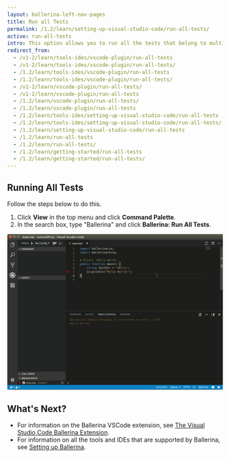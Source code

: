 ```yaml
---
layout: ballerina-left-nav-pages
title: Run all Tests
permalink: /1.2/learn/setting-up-visual-studio-code/run-all-tests/
active: run-all-tests
intro: This option allows you to run all the tests that belong to multiple modules of your project. 
redirect_from:
  - /v1-2/learn/tools-ides/vscode-plugin/run-all-tests
  - /v1-2/learn/tools-ides/vscode-plugin/run-all-tests/
  - /1.2/learn/tools-ides/vscode-plugin/run-all-tests
  - /1.2/learn/tools-ides/vscode-plugin/run-all-tests/
  - /v1-2/learn/vscode-plugin/run-all-tests/
  - /v1-2/learn/vscode-plugin/run-all-tests
  - /1.2/learn/vscode-plugin/run-all-tests/
  - /1.2/learn/vscode-plugin/run-all-tests
  - /1.2/learn/tools-ides/setting-up-visual-studio-code/run-all-tests
  - /1.2/learn/tools-ides/setting-up-visual-studio-code/run-all-tests/
  - /1.2/learn/setting-up-visual-studio-code/run-all-tests
  - /1.2/learn/run-all-tests
  - /1.2/learn/run-all-tests/
  - /1.2/learn/getting-started/run-all-tests
  - /1.2/learn/getting-started/run-all-tests/
---
```


## Running All Tests 

Follow the steps below to do this.

1. Click **View** in the top menu and click **Command Palette**.
2. In the search box, type "Ballerina" and click **Ballerina: Run All Tests**.

![Run all tests](/learn/images/run-all-tests.gif)

## What's Next?

- For information on the Ballerina VSCode extension, see [The Visual Studio Code Ballerina Extension](/learn/vscode-plugin/).
- For information on all the tools and IDEs that are supported by Ballerina, see [Setting up Ballerina](/learn/installing-ballerina/).